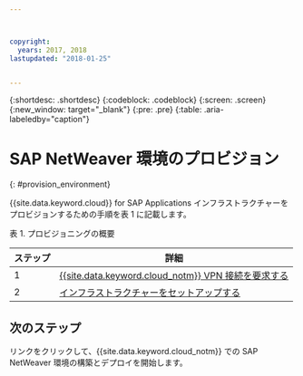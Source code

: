 ```yaml
---



copyright:
  years: 2017, 2018
lastupdated: "2018-01-25"


---
```


{:shortdesc: .shortdesc}
{:codeblock: .codeblock}
{:screen: .screen}
{:new_window: target="_blank"}
{:pre: .pre}
{:table: .aria-labeledby="caption"}


# SAP NetWeaver 環境のプロビジョン
{: #provision_environment}

{{site.data.keyword.cloud}} for SAP Applications インフラストラクチャーをプロビジョンするための手順を表 1 に記載します。 

表 1. プロビジョニングの概要

| ステップ| 詳細|
| --- | --- |
| 1 | [{{site.data.keyword.cloud_notm}} VPN 接続を要求する](/docs/infrastructure/sap-netweaver/sap-requesting-setting-up-VPN.html)|
| 2 | [インフラストラクチャーをセットアップする](/docs/infrastructure/sap-netweaver/sap-setting-up-infrastructure.html)|

## 次のステップ

リンクをクリックして、{{site.data.keyword.cloud_notm}} での SAP NetWeaver 環境の構築とデプロイを開始します。

